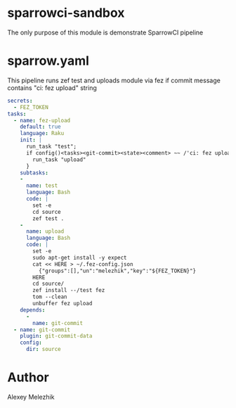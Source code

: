 # sparrowci-sandbox

The only purpose of this module is demonstrate SparrowCI pipeline

# sparrow.yaml

This pipeline runs zef test and
uploads module via fez if commit message contains
"ci: fez upload" string

```yaml
secrets:
  - FEZ_TOKEN
tasks:
  - name: fez-upload
    default: true
    language: Raku
    init: |
      run_task "test";
      if config()<tasks><git-commit><state><comment> ~~ /'ci: fez upload'/ {
        run_task "upload"
      }
    subtasks:
    - 
      name: test
      language: Bash
      code: |
        set -e
        cd source
        zef test .
    -
      name: upload
      language: Bash
      code: |
        set -e
        sudo apt-get install -y expect
        cat << HERE > ~/.fez-config.json
          {"groups":[],"un":"melezhik","key":"${FEZ_TOKEN}"}
        HERE
        cd source/
        zef install --/test fez
        tom --clean
        unbuffer fez upload
    depends:
      -
        name: git-commit
  - name: git-commit
    plugin: git-commit-data
    config:
      dir: source
```
# Author

Alexey Melezhik
